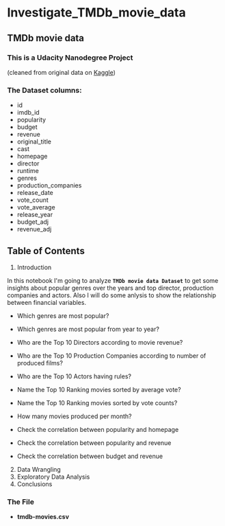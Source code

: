 # Investigate_TMDb_movie_data

## TMDb movie data
### This is a Udacity Nanodegree Project
(cleaned from original data on [Kaggle](https://www.kaggle.com/tmdb/tmdb-movie-metadata))

### The Dataset columns:
- id
- imdb_id
- popularity
- budget
- revenue
- original_title
- cast
- homepage
- director
- runtime
- genres
- production_companies
- release_date
- vote_count
- vote_average
- release_year
- budget_adj
- revenue_adj

## Table of Contents
1. Introduction

In this notebook I'm going to analyze **`TMDb movie data Dataset`** to get some insights about popular genres over the years and top director, production companies and actors. Also I will do some anlysis to show the relationship between financial variables.
+ Which genres are most popular?
- Which genres are most popular from year to year?
+ Who are the Top 10 Directors according to movie revenue?
- Who are the Top 10 Production Companies according to number of produced films?
+ Who are the Top 10 Actors having rules?
- Name the Top 10 Ranking movies sorted by average vote?
+ Name the Top 10 Ranking movies sorted by vote counts?
- How many movies produced per month?
+ Check the correlation between popularity and homepage
- Check the correlation between popularity and revenue
+ Check the correlation between budget and revenue

2. Data Wrangling
3. Exploratory Data Analysis
4. Conclusions


### The File

- **tmdb-movies.csv**
